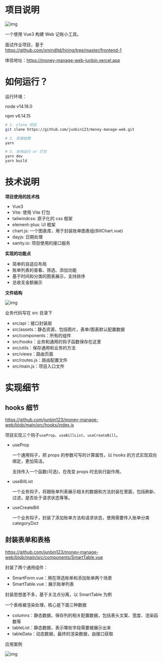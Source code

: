 # 项目说明

![img](https://img-blog.csdnimg.cn/a9297c0d586148e19b95d5a431052067.png)

一个使用 Vue3 构建 Web 记账小工具。

面试作业项目，基于 https://github.com/xmindltd/hiring/tree/master/frontend-1

体验地址：https://money-manage-web-junbin.vercel.app

# 如何运行？

运行环境：

node v14.18.0

npm v6.14.15

```sh
# 1. clone 项目
git clone https://github.com/junbin123/money-manage-web.git

# 2. 安装依赖
yarn

# 3. 本地运行 or 打包
yarn dev
yarn build
```

# 技术说明

**项目使用的技术栈**

- Vue3
- Vite: 使用 Vite 打包
- tailwindcss: 原子化的 css 框架
- element-plus: UI 框架
- chart.js: 一个图表库，用于封装账单图表组(BillChart.vue)
- dayjs: 日期处理
- sanity.io: 项目使用的接口服务

**实现的功能点**

- 简单的自适应布局
- 账单列表的查看、筛选、添加功能
- 基于时间和分类的图表展示，支持排序
- 总收支金额展示

**文件结构**

![img](https://img-blog.csdnimg.cn/eb473dde1d9a4ab9a4b2a313ca48d395.png)

业务代码写在 src 目录下

- src/api：接口封装层
- src/assets：静态资源，包括图片，表单/图表默认配置数据
- src/components：所有的组件
- src/hooks：业务和通用的钩子函数保存在这里
- src/utils：保存通用和业务的方法
- src/views：路由页面
- src/routes.js：路由配置文件
- src/main.js：项目入口文件

# 实现细节

## hooks 细节

https://github.com/junbin123/money-manage-web/blob/main/src/hooks/index.js

项目实现三个钩子`useProp`、`useBillList`、`useCreateBill`。

- useProp

  一个通用钩子，把 props 的参数可写的计算属性，以 hooks 的方式实现双向绑定，更加简洁。

  支持传入一个函数(可选)，在改变 props 时去执行副作用。

- useBillList

  一个业务钩子，将跟账单列表展示相关的数据和方法封装在里面，包括刷新、过滤，是否处于请求状态等等。

- useCreateBill

  一个业务钩子，封装了添加账单方法和请求状态，使用需要传入账单分类 categoryDict

## 封装表单和表格

https://github.com/junbin123/money-manage-web/blob/main/src/components/SmartTable.vue

封装了两个通用组件：

- SmartForm.vue：用在筛选账单和添加账单两个场景
- SmartTable.vue：展示账单列表

封装思想差不多，基于关注点分离，以 SmartTable 为例

一个表格被渲染处理，核心是下面三种数据

- columns：静态数据，保存列的相关配置数据，包括表头文案、宽度、渲染函数等
- tableList：静态数据，表示哪些字段需要被展示出来
- tableData：动态数据，最终的渲染数据，由接口获取

应用案例

![img](https://img-blog.csdnimg.cn/c35c449b964a4de6bf71875452895c68.png)
